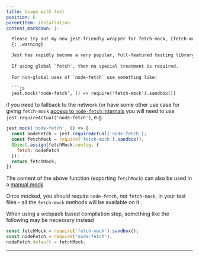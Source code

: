 ```yaml
---
title: Usage with Jest
position: 6
parentItem: installation
content_markdown: |-

  Please try out my new jest-friendly wrapper for fetch-mock, [fetch-mock-jest](https://github.com/wheresrhys/fetch-mock-jest), and [feedback](https://github.com/wheresrhys/fetch-mock-jest/issues)
  {: .warning}

  Jest has rapidly become a very popular, full-featured testing library. Usage of fetch-mock with Jest is sufficiently different to previous libraries that it deserves some examples of its own:
  
  If using global `fetch`, then no special treatment is required.
  
  For non-global uses of `node-fetch` use something like:

  ```js
  jest.mock('node-fetch', () => require('fetch-mock').sandbox())
  ```

  if you need to fallback to the network (or have some other use case for giving `fetch-mock` [access to `node-fetch` internals](#usagecustom-classes) you will need to use `jest.requireActual('node-fetch')`, e.g.
  
  ```javascript
  jest.mock('node-fetch', () => {
    const nodeFetch = jest.requireActual('node-fetch');
    const fetchMock = require('fetch-mock').sandbox();
    Object.assign(fetchMock.config, {
      fetch: nodeFetch
    });
    return fetchMock;
  })
  ```

  The content of the above function (exporting `fetchMock`) can also be used in a [manual mock](https://jestjs.io/docs/en/manual-mocks). 

  Once mocked, you should require `node-fetch`, _not_ `fetch-mock`, in your test files - all the `fetch-mock` methods will be available on it.
  
  When using a webpack based compilation step, something like the following may be necessary instead
  
  ```javascript
  const fetchMock = require('fetch-mock').sandbox();
  const nodeFetch = require('node-fetch');
  nodeFetch.default = fetchMock;
  ```
---
```


